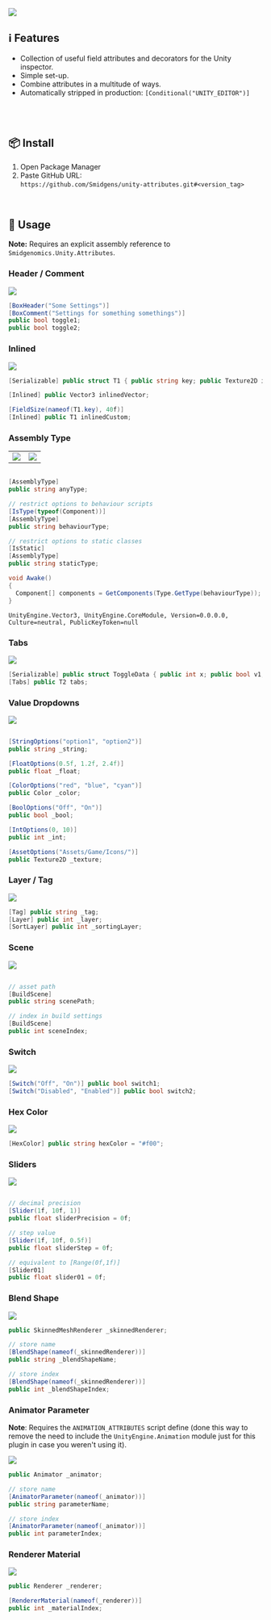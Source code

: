 ![](/.github/.banner.png?raw=true "")

## ℹ️ Features

* Collection of useful field attributes and decorators for the Unity inspector.
* Simple set-up.
* Combine attributes in a multitude of ways.
* Automatically stripped in production: `[Conditional("UNITY_EDITOR")]`

<br/>

<br/>

## 📦 Install

1. Open Package Manager
2. Paste GitHub URL:\
`https://github.com/Smidgens/unity-attributes.git#<version_tag>`


<br/>

## 🚀 Usage

**Note:** Requires an explicit assembly reference to `Smidgenomics.Unity.Attributes`.

### Header / Comment


<img src="/.github/preview/decorators.png" />

```cs
[BoxHeader("Some Settings")]
[BoxComment("Settings for something somethings")]
public bool toggle1;
public bool toggle2;
```


### Inlined


<img src="/.github/preview/inlined.png" />

```cs
[Serializable] public struct T1 { public string key; public Texture2D icon; }

[Inlined] public Vector3 inlinedVector;

[FieldSize(nameof(T1.key), 40f)]
[Inlined] public T1 inlinedCustom;

```

### Assembly Type

<table>

<tr>
<td>
<img src="/.github/preview/assemblytype.png" />
</td>
<td>
<img src="/.github/preview/typefind.png" />
</td>


</tr>

</table>

```cs

[AssemblyType]
public string anyType;

// restrict options to behaviour scripts
[IsType(typeof(Component))]
[AssemblyType]
public string behaviourType;

// restrict options to static classes
[IsStatic]
[AssemblyType]
public string staticType;


```
```cs
void Awake()
{
  Component[] components = GetComponents(Type.GetType(behaviourType));
}
```

```
UnityEngine.Vector3, UnityEngine.CoreModule, Version=0.0.0.0, Culture=neutral, PublicKeyToken=null
```

### Tabs

<img src="/.github/preview/tabs.png" />

```cs
[Serializable] public struct ToggleData { public int x; public bool v1, v2, v3; }
[Tabs] public T2 tabs;
```


### Value Dropdowns

<img src="/.github/preview/options.png" />


```cs

[StringOptions("option1", "option2")]
public string _string;

[FloatOptions(0.5f, 1.2f, 2.4f)]
public float _float;

[ColorOptions("red", "blue", "cyan")]
public Color _color;

[BoolOptions("Off", "On")]
public bool _bool;

[IntOptions(0, 10)] 
public int _int;

[AssetOptions("Assets/Game/Icons/")]
public Texture2D _texture;
```

### Layer / Tag


<img src="/.github/preview/layer.png" />

```cs
[Tag] public string _tag;
[Layer] public int _layer;
[SortLayer] public int _sortingLayer;
```


### Scene


<img src="/.github/preview/buildscene.png" />

```cs

// asset path
[BuildScene]
public string scenePath;

// index in build settings
[BuildScene]
public int sceneIndex;

```




### Switch

<img src="/.github/preview/switch.png" />

```cs
[Switch("Off", "On")] public bool switch1;
[Switch("Disabled", "Enabled")] public bool switch2;
```

### Hex Color

<img src="/.github/preview/hexcolor.png" />

```cs
[HexColor] public string hexColor = "#f00";
```


### Sliders

<img src="/.github/preview/sliders.png" />

```cs

// decimal precision
[Slider(1f, 10f, 1)]
public float sliderPrecision = 0f;

// step value
[Slider(1f, 10f, 0.5f)]
public float sliderStep = 0f;

// equivalent to [Range(0f,1f)]
[Slider01] 
public float slider01 = 0f;
```


### Blend Shape

<img src="/.github/preview/blendshape.png" />

```cs
public SkinnedMeshRenderer _skinnedRenderer;

// store name
[BlendShape(nameof(_skinnedRenderer))]
public string _blendShapeName;

// store index
[BlendShape(nameof(_skinnedRenderer))]
public int _blendShapeIndex;
```


### Animator Parameter

**Note**: Requires the `ANIMATION_ATTRIBUTES` script define (done this way to remove the need to include the `UnityEngine.Animation` module just for this plugin in case you weren't using it).

<img src="/.github/preview/animatorparameter.png" />

```cs
public Animator _animator;

// store name
[AnimatorParameter(nameof(_animator))]
public string parameterName;

// store index
[AnimatorParameter(nameof(_animator))]
public int parameterIndex;
```


### Renderer Material

<img src="/.github/preview/renderermaterial.png" />

```cs
public Renderer _renderer;

[RendererMaterial(nameof(_renderer))]
public int _materialIndex;
```


